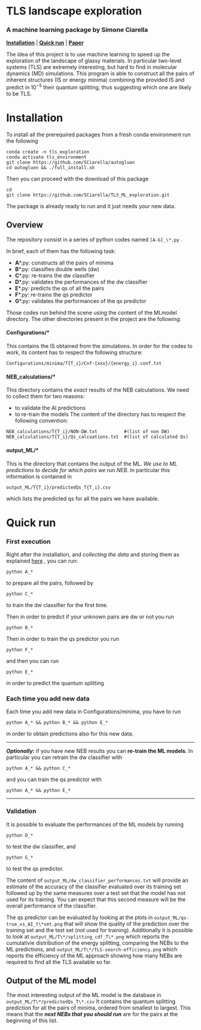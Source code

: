 # TLS landscape exploration

### A machine learning package by Simone Ciarella
[**Installation**](#Installation)
| [**Quick run**](#Quick-run)
| [**Paper**](https://arxiv.org/pdf/111.pdf)



The idea of this project is to use machine learning to speed up the exploration of the landscape of glassy materials.
In particular two-level systems (TLS) are extremely interesting, but hard to find in molecular dynamics (MD) simulations.
This program is able to construct all the pairs of inherent structures (IS or energy minima) combining the provided IS and predict in $10^{-5}$ their quantum splitting, thus suggesting which one are likely to be TLS.


# Installation

To install all the prerequired packages from a fresh conda environment run the following
```
conda create -n tls_exploration
conda activate tls_environment
git clone https://github.com/SCiarella/autogluon
cd autogluon && ./full_install.sh
```

Then you can proceed with the download of this package
```
cd
git clone https://github.com/SCiarella/TLS_ML_exploration.git
```

The package is already ready to run and it just needs your new data. 


## Overview

The repository consist in a series of python codes named `[A-G]_\*.py` . 

In brief, each of them has the following task:
* **A**\*.py:  constructs all the pairs of minima
* **B**\*.py:  classifies double wells (dw)
* **C**\*.py:  re-trains the dw classifier
* **D**\*.py:  validates the performances of the dw classifier
* **E**\*.py:  predicts the qs of all the pairs
* **F**\*.py:  re-trains the qs predictor
* **G**\*.py:  validates the performances of the qs predictor

Those codes run behind the scene using the content of the MLmodel directory.
The other directories present in the project are the following:

#### Configurations/*
This contains the IS obtained from the simulations. In order for the codes to work, its content has to respect the following structure:
```
Configurations/minima/T{T_i}/Cnf-{xxx}/{energy_i}.conf.txt
```

#### NEB_calculations/*
This directory contains the *exact* results of the NEB calculations. We need to collect them for two reasons: 
* to validate the AI predictions 
* to re-train the models
The content of the directory has to respect the following convention:
```
NEB_calculations/T{T_i}/NON-DW.txt   		#(list of non DW)
NEB_calculations/T{T_i}/Qs_calcuations.txt 	#(list of calculated Qs)
```

#### output_ML/*
This is the directory that contains the output of the ML. 
*We use to ML predictions to decide for which pairs we run NEB*. In particular this information is contained in 
```
output_ML/T{T_i}/predictedQs_T{T_i}.csv 	
```
which lists the predicted qs for all the pairs we have available.


# Quick run

### First execution
Right after the installation, and *collecting the data* and storing them as explained [here](#Overview) , you can run:
```
python A_*
```
to prepare all the pairs, followed by
```
python C_* 
```
to train the dw classifier for the first time.

Then in order to predict if your unknown pairs are dw or not you run
```
python B_* 
```

Then in order to train the qs predictor you run
```
python F_* 
```
and then you can run
```
python E_* 
```
in order to predict the quantum splitting


### Each time you add new data
Each time you add new data in Configurations/minima, you have to run

```
python A_* && python B_* && python E_* 
```
in order to obtain predictions also for this new data.

---
**_Optionally:_** if you have new NEB results you can **re-train the ML models**.
In particular you can retrain the dw classifier with
```
python A_* && python C_* 
```
and you can train the qs predictor with
```
python A_* && python E_* 
```
---

### Validation
It is possible to evaluate the performances of the ML models by running
```
python D_* 
```
to test the dw classifier, and
```
python G_* 
```
to test the qs predictor.

The content of `output_ML/dw_classifier_performances.txt` will provide an estimate of the accuracy of the classifier evaluated over its training set followed up by the same measures over a test set that the model has not used for its training. You can expect that this second measure will be the overall performance of the classifier.

The qs predictor can be evaluated by looking at the plots in `output_ML/qs-true_vs_AI_t\*set.png` that will show the quality of the prediction over the training set and the test set (not used for training).
Additionally it is possible to look at `output_ML/T\*/splitting_cdf_T\*.png` which reports the cumulativie distribution of the energy splitting, comparing the NEBs to the ML predictions, and `output_ML/T\*/TLS-search-efficiency.png` which reports the efficiency of the ML approach showing how many NEBs are required to find all the TLS available so far.


## Output of the ML model
The most interesting output of the ML model is the database in `output_ML/T\*/predictedQs_T\*.csv`
It contains the quantum splitting prediction for all the pairs of minima, ordered from smallest to largest.
This means that the **_next NEBs that you should run_** are for the pairs at the beginning of this list.
